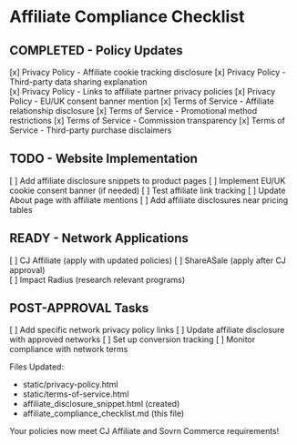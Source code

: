 # Affiliate Compliance Checklist

## COMPLETED - Policy Updates
[x] Privacy Policy - Affiliate cookie tracking disclosure
[x] Privacy Policy - Third-party data sharing explanation  
[x] Privacy Policy - Links to affiliate partner privacy policies
[x] Privacy Policy - EU/UK consent banner mention
[x] Terms of Service - Affiliate relationship disclosure
[x] Terms of Service - Promotional method restrictions
[x] Terms of Service - Commission transparency
[x] Terms of Service - Third-party purchase disclaimers

## TODO - Website Implementation
[ ] Add affiliate disclosure snippets to product pages
[ ] Implement EU/UK cookie consent banner (if needed)
[ ] Test affiliate link tracking
[ ] Update About page with affiliate mentions
[ ] Add affiliate disclosures near pricing tables

## READY - Network Applications
[ ] CJ Affiliate (apply with updated policies)
[ ] ShareASale (apply after CJ approval)  
[ ] Impact Radius (research relevant programs)

## POST-APPROVAL Tasks
[ ] Add specific network privacy policy links
[ ] Update affiliate disclosure with approved networks
[ ] Set up conversion tracking
[ ] Monitor compliance with network terms

Files Updated:
- static/privacy-policy.html
- static/terms-of-service.html  
- affiliate_disclosure_snippet.html (created)
- affiliate_compliance_checklist.md (this file)

Your policies now meet CJ Affiliate and Sovrn Commerce requirements!
